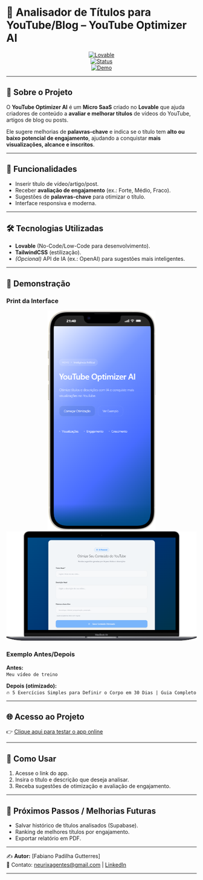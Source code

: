 # 📌 Analisador de Títulos para YouTube/Blog – YouTube Optimizer AI  

<div align="center">

[![Lovable](https://img.shields.io/badge/Lovable-NoCode%20Apps-purple)](https://lovable.dev/)  
[![Status](https://img.shields.io/badge/Status-Concluído-success)]()  
[![Demo](https://img.shields.io/badge/Ver%20Demo-Online-blue)](https://preview--analisador-youtube.lovable.app/)  

</div>

---

## 🚀 Sobre o Projeto  
O **YouTube Optimizer AI** é um **Micro SaaS** criado no **Lovable** que ajuda criadores de conteúdo a **avaliar e melhorar títulos** de vídeos do YouTube, artigos de blog ou posts.  

Ele sugere melhorias de **palavras-chave** e indica se o título tem **alto ou baixo potencial de engajamento**, ajudando a conquistar **mais visualizações, alcance e inscritos**.  

---

## 🎯 Funcionalidades  
- Inserir título de vídeo/artigo/post.  
- Receber **avaliação de engajamento** (ex.: Forte, Médio, Fraco).  
- Sugestões de **palavras-chave** para otimizar o título.  
- Interface responsiva e moderna.  

---

## 🛠️ Tecnologias Utilizadas  
- **Lovable** (No-Code/Low-Code para desenvolvimento).  
- **TailwindCSS** (estilização).  
- *(Opcional)* API de IA (ex.: OpenAI) para sugestões mais inteligentes.  

---

## 📸 Demonstração  

### Print da Interface  

<div align="center">  
  
![Screenshot do projeto_1](./screenshot_1.png)  
![Screenshot do projeto_2](./screenshot_2.png) 

</div>

### Exemplo Antes/Depois  
**Antes:**  
`Meu vídeo de treino`  

**Depois (otimizado):**  
`🔥 5 Exercícios Simples para Definir o Corpo em 30 Dias | Guia Completo`  

---

## 🌐 Acesso ao Projeto  
👉 [Clique aqui para testar o app online](https://preview--analisador-youtube.lovable.app/)  

---

## 📂 Como Usar  
1. Acesse o link do app.  
2. Insira o título e descrição que deseja analisar.  
3. Receba sugestões de otimização e avaliação de engajamento.  

---

## 📌 Próximos Passos / Melhorias Futuras  
- Salvar histórico de títulos analisados (Supabase).  
- Ranking de melhores títulos por engajamento.  
- Exportar relatório em PDF.  

---

✍️ **Autor:** [Fabiano Padilha Gutterres]  
📧 Contato: [neurixagentes@gmail.com](mailto:neurixagentes@gmail.com) | [LinkedIn](https://www.linkedin.com/in/fabiano-padilha-gutterres/)  

---
